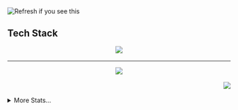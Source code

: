<img align="center" src="https://k1rby.vercel.app/kirby" title="banner" alt="Refresh if you see this">

<!--<a href="https://theiiiproject.firebaseapp.com">
    <img align="center" src="https://github-readme-stats-git-masterrstaa-rickstaa.vercel.app/api?username=1rb&show_icons=true&include_all_commits=true&theme=github_dark&hide_border=true">
</a> 
<a href="https://theiiiproject.firebaseapp.com">
  <img align="center" src="https://github-readme-stats-git-masterrstaa-rickstaa.vercel.app/api/top-langs/?username=1rb&theme=github_dark&hide_border=true&include_all_commits=true">
</a>-->


    
## Tech Stack

<div align="center" style="dislay: flex; align-items: center;">
    <img src="https://skillicons.dev/icons?i=nodejs,js,vscode,mongodb,html,css,react,nextjs,firebase,vercel,tailwind,discord,github,figma,md,xd&theme=dark&perline=8" />
</div>
<hr/>
<div align="center" style="dislay: flex; align-items: center;">
    <img src="https://lanyard.cnrad.dev/api/516333697163853828?idleMessage=Probably%20at%20school..." />
</div>

<!-- 
![image](https://user-images.githubusercontent.com/86501179/212556180-7094677b-2038-413d-80e5-32e4493b68b4.png)
![image](https://user-images.githubusercontent.com/86501179/202479987-81cd9ea4-a35e-44b3-90f0-f50768668dab.png) 
const ray = {
  code: ["Javascript", "HTML", "CSS", "React"],
  askMeAbout: ["web development", "photography", "games", "music", "life"],
  technologies: {
    frontEnd: {
      css: ["materialize", "bootstrap", "tailwindcss"],
    },
    backEnd: {
      js: ["nodejs", "firebase", "nextjs"],
    },
    databases: ["mongoDB"],
  },
};
[![Discord Presence](https://lanyard.cnrad.dev/api/516333697163853828?idleMessage=Probably%20at%20school...)](https://discord.com/users/516333697163853828)
-->

<p align="right">
    <img src="https://komarev.com/ghpvc/?username=1rb" />
</p>

<details>
<summary>More Stats...</summary>
    <a href="https://monkeytype.com/profile/IssRay">
        <img src="https://raw.githubusercontent.com/1rb/1rb/monkeytype-readme/monkeytype-readme-lb.svg" alt="My Monkeytype profile" />
    </a>
    <p align="center">
        <a href="https://github.com/1RB">
            <img align="center" src="https://streak-stats.demolab.com?user=1RB&theme=github-dark&hide_border=true&ring=4C8EDA&fire=DD7A22&dates=4C8EDA">
        </a>
    </p>
<!--     <p align="center"><img src="https://metrics.lecoq.io/1rb?template=classic&languages=1&habits=1&notable=1&fortune=1&base=header%2C%20activity%2C%20community%2C%20repositories%2C%20metadata&base.indepth=false&base.hireable=false&base.skip=false&languages=false&languages.limit=8&languages.threshold=0%25&languages.other=false&languages.colors=github&languages.sections=most-used&languages.indepth=false&languages.analysis.timeout=15&languages.analysis.timeout.repositories=7.5&languages.categories=markup%2C%20programming&languages.recent.categories=markup%2C%20programming&languages.recent.load=300&languages.recent.days=14&habits=false&habits.from=200&habits.days=14&habits.facts=true&habits.charts=false&habits.charts.type=classic&habits.trim=false&habits.languages.limit=8&habits.languages.threshold=0%25&notable=false&notable.from=organization&notable.repositories=false&notable.indepth=false&notable.types=commit&notable.self=false&fortune=false&config.timezone=Africa%2FAddis_Ababa" alt="github metrics"></p> -->
</details>

